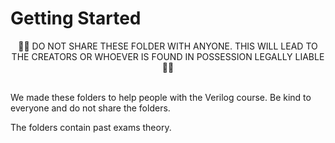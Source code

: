 # Getting Started


<div align="center";>🚨🚨 DO NOT SHARE THESE FOLDER WITH ANYONE. THIS WILL LEAD TO THE CREATORS OR WHOEVER IS FOUND IN POSSESSION LEGALLY LIABLE 🚨🚨</div>
<br>

We made these folders to help people with the Verilog course. Be kind to everyone and do not share the folders.

The folders contain past exams theory.
